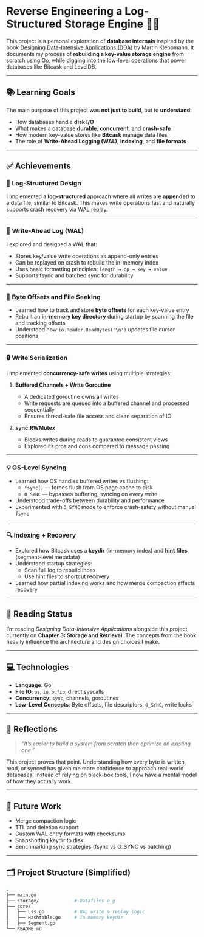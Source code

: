 # Reverse Engineering a Log-Structured Storage Engine 🧠💾

This project is a personal exploration of **database internals** inspired by the book [Designing Data-Intensive Applications (DDA)](https://dataintensive.net/) by Martin Kleppmann. It documents my process of **rebuilding a key-value storage engine** from scratch using Go, while digging into the low-level operations that power databases like Bitcask and LevelDB.

---

## 📚 Learning Goals

The main purpose of this project was **not just to build**, but to **understand**:

- How databases handle **disk I/O**
- What makes a database **durable**, **concurrent**, and **crash-safe**
- How modern key-value stores like **Bitcask** manage data files
- The role of **Write-Ahead Logging (WAL)**, **indexing**, and **file formats**

---

## ✅ Achievements

### 📁 Log-Structured Design

I implemented a **log-structured** approach where all writes are **appended** to a data file, similar to Bitcask. This makes write operations fast and naturally supports crash recovery via WAL replay.

---

### 🔁 Write-Ahead Log (WAL)

I explored and designed a WAL that:

- Stores key/value write operations as append-only entries
- Can be replayed on crash to rebuild the in-memory index
- Uses basic formatting principles: `length → op → key → value`
- Supports fsync and batched sync for durability

---

### 📍 Byte Offsets and File Seeking

- Learned how to track and store **byte offsets** for each key-value entry
- Rebuilt an **in-memory key directory** during startup by scanning the file and tracking offsets
- Understood how `io.Reader.ReadBytes('\n')` updates file cursor positions

---

### 🔒 Write Serialization

I implemented **concurrency-safe writes** using multiple strategies:

1. **Buffered Channels + Write Goroutine**

   - A dedicated goroutine owns all writes
   - Write requests are queued into a buffered channel and processed sequentially
   - Ensures thread-safe file access and clean separation of IO

2. **sync.RWMutex**
   - Blocks writes during reads to guarantee consistent views
   - Explored its pros and cons compared to message passing

---

### 💡 OS-Level Syncing

- Learned how OS handles buffered writes vs flushing:
  - `fsync()` — forces flush from OS page cache to disk
  - `O_SYNC` — bypasses buffering, syncing on every write
- Understood trade-offs between durability and performance
- Experimented with `O_SYNC` mode to enforce crash-safety without manual `fsync`

---

### 🔍 Indexing + Recovery

- Explored how Bitcask uses a **keydir** (in-memory index) and **hint files** (segment-level metadata)
- Understood startup strategies:
  - Scan full log to rebuild index
  - Use hint files to shortcut recovery
- Learned how partial indexing works and how merge compaction affects recovery

---

## 📖 Reading Status

I’m reading _Designing Data-Intensive Applications_ alongside this project, currently on **Chapter 3: Storage and Retrieval**. The concepts from the book heavily influence the architecture and design choices I make.

---

## 💻 Technologies

- **Language**: Go
- **File IO**: `os`, `io`, `bufio`, direct syscalls
- **Concurrency**: `sync`, channels, goroutines
- **Low-Level Concepts**: Byte offsets, file descriptors, `O_SYNC`, write locks

---

## 🧠 Reflections

> _“It’s easier to build a system from scratch than optimize an existing one.”_

This project proves that point. Understanding how every byte is written, read, or synced has given me more confidence to approach real-world databases. Instead of relying on black-box tools, I now have a mental model of how they actually work.

---

## 🚧 Future Work

- Merge compaction logic
- TTL and deletion support
- Custom WAL entry formats with checksums
- Snapshotting keydir to disk
- Benchmarking sync strategies (fsync vs O_SYNC vs batching)

---

## 🗂️ Project Structure (Simplified)

```bash
.
├── main.go
├── storage/             # Datafiles e.g
├── core/
│   ├── Lss.go           # WAL write & replay logic
│   ├── Hashtable.go     # In-memory keydir
│   ├── Segment.go
└── README.md
```
